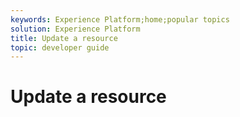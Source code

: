 ```yaml
---
keywords: Experience Platform;home;popular topics
solution: Experience Platform
title: Update a resource
topic: developer guide
---
```


# Update a resource
